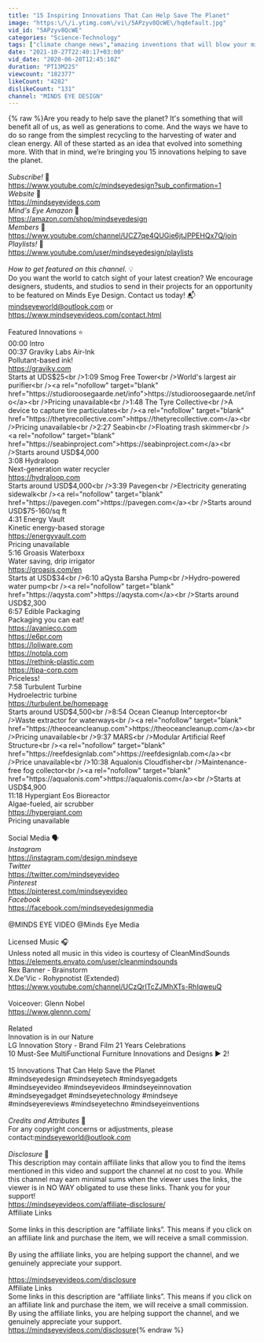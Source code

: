 ```yaml
---
title: "15 Inspiring Innovations That Can Help Save The Planet"
image: "https:\/\/i.ytimg.com\/vi\/5APzyv8QcWE\/hqdefault.jpg"
vid_id: "5APzyv8QcWE"
categories: "Science-Technology"
tags: ["climate change news","amazing inventions that will blow your mind","eco friendly products"]
date: "2021-10-27T22:40:17+03:00"
vid_date: "2020-06-20T12:45:10Z"
duration: "PT13M22S"
viewcount: "182377"
likeCount: "4282"
dislikeCount: "131"
channel: "MINDS EYE DESIGN"
---
```

{% raw %}Are you ready to help save the planet? It's something that will benefit all of us, as well as generations to come. And the ways we have to do so range from the simplest recycling to the harvesting of water and clean energy. All of these started as an idea that evolved into something more. With that in mind, we’re bringing you 15 innovations helping to save the planet.<br /><br />*Subscribe!* 🔔<br /><a rel="nofollow" target="blank" href="https://www.youtube.com/c/mindseyedesign?sub_confirmation=1">https://www.youtube.com/c/mindseyedesign?sub_confirmation=1</a><br />*Website* 🚀<br /><a rel="nofollow" target="blank" href="https://mindseyevideos.com">https://mindseyevideos.com</a><br />*Mind's Eye Amazon* 🛒<br /><a rel="nofollow" target="blank" href="https://amazon.com/shop/mindseyedesign">https://amazon.com/shop/mindseyedesign</a><br />*Members* 🔑<br /><a rel="nofollow" target="blank" href="https://www.youtube.com/channel/UCZ7qe4QUGie6jtJPPEHQx7Q/join">https://www.youtube.com/channel/UCZ7qe4QUGie6jtJPPEHQx7Q/join</a><br />*Playlists!* 💽<br /><a rel="nofollow" target="blank" href="https://www.youtube.com/user/mindseyedesign/playlists">https://www.youtube.com/user/mindseyedesign/playlists</a><br /><br />*How to get featured on this channel.* 💡   <br />Do you want the world to catch sight of your latest creation? We encourage designers, students, and studios to send in their projects for an opportunity to be featured on Minds Eye Design. Contact us today! 📬mindseyeworld@outlook.com or <a rel="nofollow" target="blank" href="https://www.mindseyevideos.com/contact.html">https://www.mindseyevideos.com/contact.html</a><br /><br />Featured Innovations ⭐<br />00:00 Intro<br />00:37 Graviky Labs Air-Ink<br />Pollutant-based ink!<br /><a rel="nofollow" target="blank" href="https://graviky.com">https://graviky.com</a><br />Starts at UDS$25<br />1:09 Smog Free Tower<br />World's largest air purifier<br /><a rel="nofollow" target="blank" href="https://studioroosegaarde.net/info">https://studioroosegaarde.net/info</a><br />Pricing unavailable<br />1:48 The Tyre Collective<br />A device to capture tire particulates<br /><a rel="nofollow" target="blank" href="https://thetyrecollective.com">https://thetyrecollective.com</a><br />Pricing unavailable<br />2:27 Seabin<br />Floating trash skimmer<br /><a rel="nofollow" target="blank" href="https://seabinproject.com">https://seabinproject.com</a><br />Starts around USD$4,000<br />3:08 Hydraloop<br />Next-generation water recycler<br /><a rel="nofollow" target="blank" href="https://hydraloop.com">https://hydraloop.com</a><br />Starts around USD$4,000<br />3:39 Pavegen<br />Electricity generating sidewalk<br /><a rel="nofollow" target="blank" href="https://pavegen.com">https://pavegen.com</a><br />Starts around USD$75-160/sq ft<br />4:31 Energy Vault<br />Kinetic energy-based storage<br /><a rel="nofollow" target="blank" href="https://energyvault.com">https://energyvault.com</a><br />Pricing unavailable<br />5:16 Groasis Waterboxx<br />Water saving, drip irrigator<br /><a rel="nofollow" target="blank" href="https://groasis.com/en">https://groasis.com/en</a><br />Starts at USD$34<br />6:10 aQysta Barsha Pump<br />Hydro-powered water pump<br /><a rel="nofollow" target="blank" href="https://aqysta.com">https://aqysta.com</a><br />Starts around USD$2,300<br />6:57 Edible Packaging<br />Packaging you can eat!<br /><a rel="nofollow" target="blank" href="https://avanieco.com">https://avanieco.com</a><br /><a rel="nofollow" target="blank" href="https://e6pr.com">https://e6pr.com</a><br /><a rel="nofollow" target="blank" href="https://loliware.com">https://loliware.com</a><br /><a rel="nofollow" target="blank" href="https://notpla.com">https://notpla.com</a><br /><a rel="nofollow" target="blank" href="https://rethink-plastic.com">https://rethink-plastic.com</a><br /><a rel="nofollow" target="blank" href="https://tipa-corp.com">https://tipa-corp.com</a><br />Priceless!<br />7:58 Turbulent Turbine<br />Hydroelectric turbine<br /><a rel="nofollow" target="blank" href="https://turbulent.be/homepage">https://turbulent.be/homepage</a><br />Starts around USD$4,500<br />8:54 Ocean Cleanup Interceptor<br />Waste extractor for waterways<br /><a rel="nofollow" target="blank" href="https://theoceancleanup.com">https://theoceancleanup.com</a><br />Pricing unavailable<br />9:37 MARS<br />Modular Artificial Reef Structure<br /><a rel="nofollow" target="blank" href="https://reefdesignlab.com">https://reefdesignlab.com</a><br />Price unavailable<br />10:38 Aqualonis Cloudfisher<br />Maintenance-free fog collector<br /><a rel="nofollow" target="blank" href="https://aqualonis.com">https://aqualonis.com</a><br />Starts at USD$4,900<br />11:18 Hypergiant Eos Bioreactor<br />Algae-fueled, air scrubber<br /><a rel="nofollow" target="blank" href="https://hypergiant.com">https://hypergiant.com</a><br />Pricing unavailable<br /><br />Social Media 🗣<br />*Instagram*<br /><a rel="nofollow" target="blank" href="https://instagram.com/design.mindseye">https://instagram.com/design.mindseye</a><br />*Twitter*<br /><a rel="nofollow" target="blank" href="https://twitter.com/mindseyevideo">https://twitter.com/mindseyevideo</a><br />*Pinterest*<br /><a rel="nofollow" target="blank" href="https://pinterest.com/mindseyevideo">https://pinterest.com/mindseyevideo</a><br />*Facebook* <br /><a rel="nofollow" target="blank" href="https://facebook.com/mindseyedesignmedia">https://facebook.com/mindseyedesignmedia</a><br /><br />@MINDS EYE VIDEO @Minds Eye Media <br /><br />Licensed Music 🎧<br />Unless noted all music in this video is courtesy of CleanMindSounds<br /><a rel="nofollow" target="blank" href="https://elements.envato.com/user/cleanmindsounds">https://elements.envato.com/user/cleanmindsounds</a><br />Rex Banner - Brainstorm<br />X.De'Vic - Rohypnotist (Extended)<br /><a rel="nofollow" target="blank" href="https://www.youtube.com/channel/UCzQrITcZJMhXTs-RhIqweuQ">https://www.youtube.com/channel/UCzQrITcZJMhXTs-RhIqweuQ</a><br /><br />Voiceover: Glenn Nobel<br /><a rel="nofollow" target="blank" href="https://www.glennn.com/">https://www.glennn.com/</a><br /><br />Related<br />Innovation is in our Nature<br />LG Innovation Story - Brand Film 21 Years Celebrations<br />10 Must-See MultiFunctional Furniture Innovations and Designs ▶ 2!<br /><br />15 Innovations That Can Help Save the Planet<br />#mindseyedesign #mindseyetech #mindsyegadgets<br />#mindseyevideo #mindseyevideos #mindseyeinnovation<br />#mindseyegadget #mindseyetechnology #mindseye<br />#mindseyereviews #mindseyetechno #mindseyeinventions<br /><br />*Credits and Attributes* 🤝<br />For any copyright concerns or adjustments, please contact:mindseyeworld@outlook.com<br /><br />*Disclosure* 📜<br />This description may contain affiliate links that allow you to find the items mentioned in this video and support the channel at no cost to you. While this channel may earn minimal sums when the viewer uses the links, the viewer is in NO WAY obligated to use these links. Thank you for your support!<br /><a rel="nofollow" target="blank" href="https://mindseyevideos.com/affiliate-disclosure/">https://mindseyevideos.com/affiliate-disclosure/</a><br />Affiliate Links <br /><br />Some links in this description are “affiliate links”. This means if you click on an affiliate link and purchase the item, we will receive a small commission. <br /><br />By using the affiliate links, you are helping support the channel, and we genuinely appreciate your support. <br /><br /><a rel="nofollow" target="blank" href="https://mindseyevideos.com/disclosure">https://mindseyevideos.com/disclosure</a><br />Affiliate Links <br />Some links in this description are “affiliate links”. This means if you click on an affiliate link and purchase the item, we will receive a small commission. <br />By using the affiliate links, you are helping support the channel, and we genuinely appreciate your support. <br /><a rel="nofollow" target="blank" href="https://mindseyevideos.com/disclosure">https://mindseyevideos.com/disclosure</a>{% endraw %}
